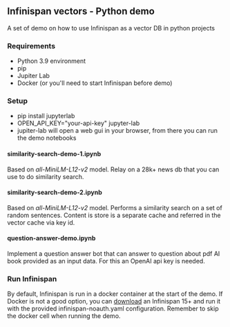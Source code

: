 ## Infinispan vectors - Python demo

A set of demo on how to use Infinispan as a vector DB in python projects

### Requirements

- Python 3.9 environment
- pip
- Jupiter Lab
- Docker (or you'll need to start Infinispan before demo)

### Setup

- pip install jupyterlab
- OPEN_API_KEY="your-api-key" jupyter-lab
- jupiter-lab will open a web gui in your browser, from there you
can run the demo notebooks

#### similarity-search-demo-1.ipynb
Based on _all-MiniLM-L12-v2_ model. Relay on a 28k+ news db that you can use
to do similarity search.

#### similarity-search-demo-2.ipynb
Based on _all-MiniLM-L12-v2_ model. Performs a similarity search on a set of
random sentences. Content is store is a separate cache and referred in the vector
cache via key id.

#### question-answer-demo.ipynb
Implement a question answer bot that can answer to question about pdf AI book
provided as an input data. For this an OpenAI api key is needed.

### Run Infinispan
By default, Infinispan is run in a docker container at the start of the demo.
If Docker is not a good option, you can
[download](https://infinispan.org/download) an Infinispan 15+ and run it
with the provided infinispan-noauth.yaml configuration. Remember to skip the docker cell
when running the demo.
